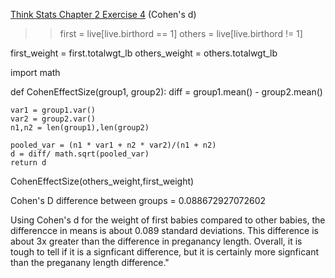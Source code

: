 [Think Stats Chapter 2 Exercise 4](http://greenteapress.com/thinkstats2/html/thinkstats2003.html#toc24) (Cohen's d)

>> first = live[live.birthord == 1]
others = live[live.birthord != 1]

first_weight = first.totalwgt_lb
others_weight = others.totalwgt_lb

import math

def CohenEffectSize(group1, group2):
    diff = group1.mean() - group2.mean()
    
    var1 = group1.var()
    var2 = group2.var()
    n1,n2 = len(group1),len(group2)
    
    pooled_var = (n1 * var1 + n2 * var2)/(n1 + n2)
    d = diff/ math.sqrt(pooled_var)
    return d

CohenEffectSize(others_weight,first_weight)

Cohen's D difference between groups = 0.088672927072602

Using Cohen's d for the weight of first babies compared to other babies, the differencce in means is about 0.089 standard deviations.  This difference is about 3x greater than the difference in preganancy length.  Overall, it is tough to tell if it is a signficant difference, but it is certainly more signficant than the preganany length difference."
